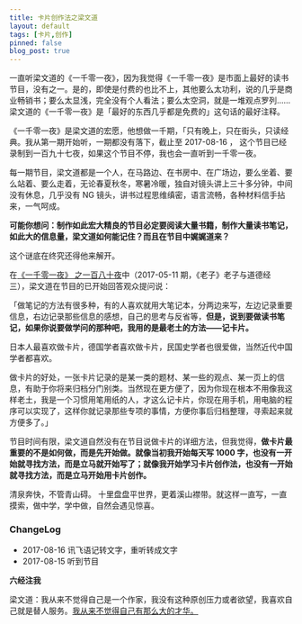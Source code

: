 ```yaml
---
title: 卡片创作法之梁文道
layout: default
tags: [卡片,创作]
pinned: false
blog_post: true
---
```



一直听梁文道的《一千零一夜》，因为我觉得《一千零一夜》是市面上最好的读书节目，没有之一。是的，即使是付费的也比不上，其他要么太功利，说的几乎是商业畅销书；要么太显浅，完全没有个人看法；要么太空洞，就是一堆观点罗列……梁文道的《一千零一夜》是「最好的东西几乎都是免费的」这句话的最好注释。

《一千零一夜》是梁文道的宏愿，他想做一千期，「只有晚上，只在街头，只读经典。我从第一期开始听，一期都没有落下，截止至 2017-08-16 ， 这个节目已经录制到一百九十七夜，如果这个节目不停，我也会一直听到一千零一夜。

每一期节目，梁文道都是一个人，在马路边、在书房中、在广场边，要么坐着、要么站着、要么走着，无论春夏秋冬，寒暑冷暖，独自对镜头讲上三十多分钟，中间没有休息，几乎没有 NG 镜头，讲书过程思维缜密，语言流畅，各种材料信手拈来，一气呵成。

**可能你想问：制作如此宏大精良的节目必定要阅读大量书籍，制作大量读书笔记，如此大的信息量，梁文道如何能记住？而且在节目中娓娓道来？**

这个谜底在终究还得他来解开。

 在[《一千零一夜》 之一百八十夜](http://v.youku.com/v_show/id_XMjc1NTgyMDE2OA==.html?spm=a2h1n.8261147.reload_201705.1~3!6~DL~DT~A)中（2017-05-11 期，《老子》老子与道德经 三），梁文道在节目的已开始回答观众提问说：
 
「做笔记的方法有很多种，有的人喜欢就用大笔记本，分两边来写，左边记录重要信息，右边记录那些信息的感想，自己的思考与反省等，**但是，说到要做读书笔记，如果你说要做学问的那种吧，我用的是最老土的方法——记卡片。**

日本人最喜欢做卡片，德国学者喜欢做卡片，民国史学者也很爱做，当然近代中国学者都喜欢。

做卡片的好处，一张卡片记录的是某一类的题材、某一些的观点、某一页上的信息，有助于你将来归档分门别类。当然现在更方便了，因为你现在根本不用像我这样老土，我是一个习惯用笔用纸的人，才这么记卡片，你现在用手机，用电脑的程序可以实现了，这样你就记录那些专项的事情，方便你事后归档整理，寻索起来就方便多了。」

节目时间有限，梁文道自然没有在节目说做卡片的详细方法，但我觉得，**做卡片最重要的不是如何做，而是先开始做。就像当初我开始每天写 1000 字，也没有一开始就寻找方法，而是立马就开始写了；就像我开始学习卡片创作法，也没有一开始就寻找方法，而是立马开始用卡片创作。**

清泉奔快，不管青山碍。 十里盘盘平世界，更着溪山襟带。就这样一直写，一直摸索，做中学，学中做，自然会遇见惊喜。

### ChangeLog

- 2017-08-16 讯飞语记转文字，重听转成文字
- 2017-08-15 听到节目


**六经注我**

梁文道：我从来不觉得自己是一个作家，我没有这种原创压力或者欲望，我喜欢自己就是替人服务。[我从来不觉得自己有那么大的才华。](http://www.ilixiangguo.com/article/article/view/id/2807)









